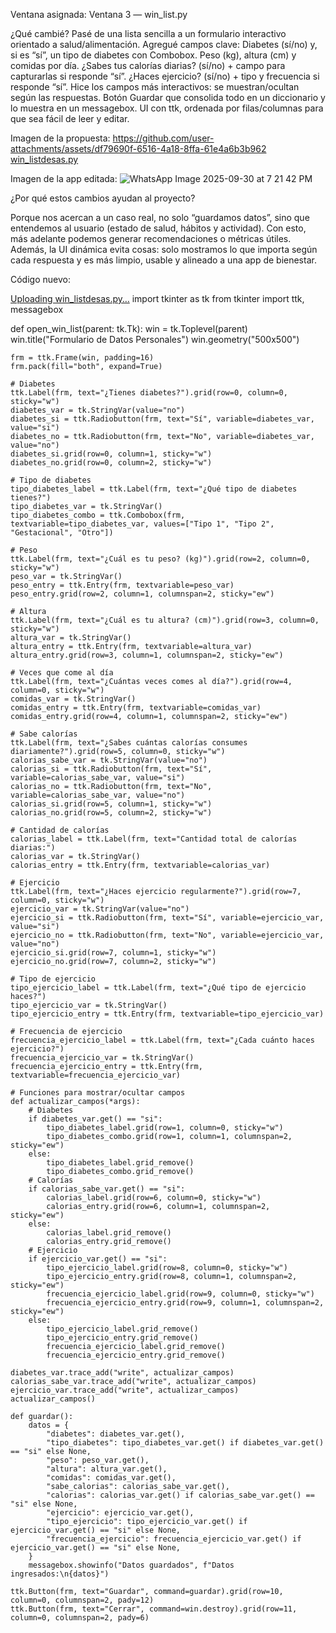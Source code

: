 Ventana asignada: Ventana 3 — win_list.py 

¿Qué cambié?
Pasé de una lista sencilla a un formulario interactivo orientado a salud/alimentación.
Agregué campos clave:
Diabetes (sí/no) y, si es “sí”, un tipo de diabetes con Combobox.
Peso (kg), altura (cm) y comidas por día.
¿Sabes tus calorías diarias? (sí/no) + campo para capturarlas si responde “sí”.
¿Haces ejercicio? (sí/no) + tipo y frecuencia si responde “sí”.
Hice los campos más interactivos: se muestran/ocultan según las respuestas.
Botón Guardar que consolida todo en un diccionario y lo muestra en un messagebox.
UI con ttk, ordenada por filas/columnas para que sea fácil de leer y editar.

Imagen de la propuesta:
https://github.com/user-attachments/assets/df79690f-6516-4a18-8ffa-61e4a6b3b962
[win_listdesas.py](https://github.com/user-attachments/files/22611140/win_listdesas.py)

Imagen de la app editada:
![WhatsApp Image 2025-09-30 at 7 21 42 PM](https://github.com/user-attachments/assets/3b0a7e38-653b-48ca-a9f0-cafd432b2e81)

¿Por qué estos cambios ayudan al proyecto?

Porque nos acercan a un caso real, no solo “guardamos datos”, sino que entendemos al usuario (estado de salud, hábitos y actividad). 
Con esto, más adelante podemos generar recomendaciones o métricas útiles. Además, la UI dinámica evita cosas: solo mostramos lo que importa según cada respuesta y 
es más limpio, usable y alineado a una app de bienestar.

Código nuevo:

[Uploading win_listdesas.py…]()
import tkinter as tk
from tkinter import ttk, messagebox

def open_win_list(parent: tk.Tk):
    win = tk.Toplevel(parent)
    win.title("Formulario de Datos Personales")
    win.geometry("500x500")

    frm = ttk.Frame(win, padding=16)
    frm.pack(fill="both", expand=True)

    # Diabetes
    ttk.Label(frm, text="¿Tienes diabetes?").grid(row=0, column=0, sticky="w")
    diabetes_var = tk.StringVar(value="no")
    diabetes_si = ttk.Radiobutton(frm, text="Sí", variable=diabetes_var, value="si")
    diabetes_no = ttk.Radiobutton(frm, text="No", variable=diabetes_var, value="no")
    diabetes_si.grid(row=0, column=1, sticky="w")
    diabetes_no.grid(row=0, column=2, sticky="w")

    # Tipo de diabetes
    tipo_diabetes_label = ttk.Label(frm, text="¿Qué tipo de diabetes tienes?")
    tipo_diabetes_var = tk.StringVar()
    tipo_diabetes_combo = ttk.Combobox(frm, textvariable=tipo_diabetes_var, values=["Tipo 1", "Tipo 2", "Gestacional", "Otro"])

    # Peso
    ttk.Label(frm, text="¿Cuál es tu peso? (kg)").grid(row=2, column=0, sticky="w")
    peso_var = tk.StringVar()
    peso_entry = ttk.Entry(frm, textvariable=peso_var)
    peso_entry.grid(row=2, column=1, columnspan=2, sticky="ew")

    # Altura
    ttk.Label(frm, text="¿Cuál es tu altura? (cm)").grid(row=3, column=0, sticky="w")
    altura_var = tk.StringVar()
    altura_entry = ttk.Entry(frm, textvariable=altura_var)
    altura_entry.grid(row=3, column=1, columnspan=2, sticky="ew")

    # Veces que come al día
    ttk.Label(frm, text="¿Cuántas veces comes al día?").grid(row=4, column=0, sticky="w")
    comidas_var = tk.StringVar()
    comidas_entry = ttk.Entry(frm, textvariable=comidas_var)
    comidas_entry.grid(row=4, column=1, columnspan=2, sticky="ew")

    # Sabe calorías
    ttk.Label(frm, text="¿Sabes cuántas calorías consumes diariamente?").grid(row=5, column=0, sticky="w")
    calorias_sabe_var = tk.StringVar(value="no")
    calorias_si = ttk.Radiobutton(frm, text="Sí", variable=calorias_sabe_var, value="si")
    calorias_no = ttk.Radiobutton(frm, text="No", variable=calorias_sabe_var, value="no")
    calorias_si.grid(row=5, column=1, sticky="w")
    calorias_no.grid(row=5, column=2, sticky="w")

    # Cantidad de calorías
    calorias_label = ttk.Label(frm, text="Cantidad total de calorías diarias:")
    calorias_var = tk.StringVar()
    calorias_entry = ttk.Entry(frm, textvariable=calorias_var)

    # Ejercicio
    ttk.Label(frm, text="¿Haces ejercicio regularmente?").grid(row=7, column=0, sticky="w")
    ejercicio_var = tk.StringVar(value="no")
    ejercicio_si = ttk.Radiobutton(frm, text="Sí", variable=ejercicio_var, value="si")
    ejercicio_no = ttk.Radiobutton(frm, text="No", variable=ejercicio_var, value="no")
    ejercicio_si.grid(row=7, column=1, sticky="w")
    ejercicio_no.grid(row=7, column=2, sticky="w")

    # Tipo de ejercicio
    tipo_ejercicio_label = ttk.Label(frm, text="¿Qué tipo de ejercicio haces?")
    tipo_ejercicio_var = tk.StringVar()
    tipo_ejercicio_entry = ttk.Entry(frm, textvariable=tipo_ejercicio_var)

    # Frecuencia de ejercicio
    frecuencia_ejercicio_label = ttk.Label(frm, text="¿Cada cuánto haces ejercicio?")
    frecuencia_ejercicio_var = tk.StringVar()
    frecuencia_ejercicio_entry = ttk.Entry(frm, textvariable=frecuencia_ejercicio_var)

    # Funciones para mostrar/ocultar campos
    def actualizar_campos(*args):
        # Diabetes
        if diabetes_var.get() == "si":
            tipo_diabetes_label.grid(row=1, column=0, sticky="w")
            tipo_diabetes_combo.grid(row=1, column=1, columnspan=2, sticky="ew")
        else:
            tipo_diabetes_label.grid_remove()
            tipo_diabetes_combo.grid_remove()
        # Calorías
        if calorias_sabe_var.get() == "si":
            calorias_label.grid(row=6, column=0, sticky="w")
            calorias_entry.grid(row=6, column=1, columnspan=2, sticky="ew")
        else:
            calorias_label.grid_remove()
            calorias_entry.grid_remove()
        # Ejercicio
        if ejercicio_var.get() == "si":
            tipo_ejercicio_label.grid(row=8, column=0, sticky="w")
            tipo_ejercicio_entry.grid(row=8, column=1, columnspan=2, sticky="ew")
            frecuencia_ejercicio_label.grid(row=9, column=0, sticky="w")
            frecuencia_ejercicio_entry.grid(row=9, column=1, columnspan=2, sticky="ew")
        else:
            tipo_ejercicio_label.grid_remove()
            tipo_ejercicio_entry.grid_remove()
            frecuencia_ejercicio_label.grid_remove()
            frecuencia_ejercicio_entry.grid_remove()

    diabetes_var.trace_add("write", actualizar_campos)
    calorias_sabe_var.trace_add("write", actualizar_campos)
    ejercicio_var.trace_add("write", actualizar_campos)
    actualizar_campos()

    def guardar():
        datos = {
            "diabetes": diabetes_var.get(),
            "tipo_diabetes": tipo_diabetes_var.get() if diabetes_var.get() == "si" else None,
            "peso": peso_var.get(),
            "altura": altura_var.get(),
            "comidas": comidas_var.get(),
            "sabe_calorias": calorias_sabe_var.get(),
            "calorias": calorias_var.get() if calorias_sabe_var.get() == "si" else None,
            "ejercicio": ejercicio_var.get(),
            "tipo_ejercicio": tipo_ejercicio_var.get() if ejercicio_var.get() == "si" else None,
            "frecuencia_ejercicio": frecuencia_ejercicio_var.get() if ejercicio_var.get() == "si" else None,
        }
        messagebox.showinfo("Datos guardados", f"Datos ingresados:\n{datos}")

    ttk.Button(frm, text="Guardar", command=guardar).grid(row=10, column=0, columnspan=2, pady=12)
    ttk.Button(frm, text="Cerrar", command=win.destroy).grid(row=11, column=0, columnspan=2, pady=6)

  
